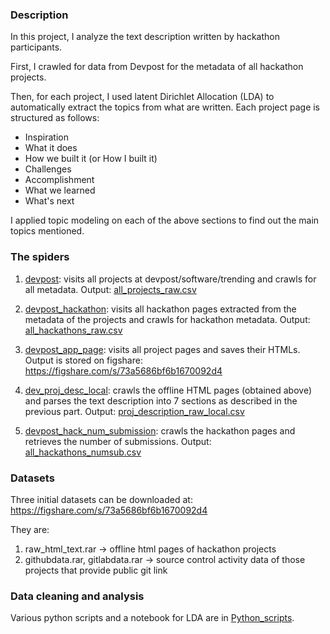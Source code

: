 
### Description

In this project, I analyze the text description written by hackathon participants.

First, I crawled for data from Devpost for the metadata of all hackathon projects.

Then, for each project, I used latent Dirichlet Allocation (LDA) to automatically extract the topics from what are written. Each project page is structured as follows:

* Inspiration
* What it does
* How we built it (or How I built it)
* Challenges
* Accomplishment
* What we learned
* What's next

I applied topic modeling on each of the above sections to find out the main topics mentioned.

### The spiders

1. [devpost](./devpost): visits all projects at devpost/software/trending and crawls for all metadata. Output: [all_projects_raw.csv](./dataset/all_projects_raw.csv)

2. [devpost_hackathon](./devpost_hackathon): visits all hackathon pages extracted from the metadata of the projects and crawls for hackathon metadata. Output: [all_hackathons_raw.csv](./dataset/all_hackathons_raw.csv)

3. [devpost_app_page](./devpost_app_page): visits all project pages and saves their HTMLs. Output is stored on figshare: https://figshare.com/s/73a5686bf6b1670092d4

4. [dev_proj_desc_local](./dev_proj_desc_local): crawls the offline HTML pages (obtained above) and parses the text description into 7 sections as described in the previous part. Output: [proj_description_raw_local.csv](./dataset/proj_description_raw_local.csv)

5. [devpost_hack_num_submission](./devpost_hack_num_submission): crawls the hackathon pages and retrieves the number of submissions. Output: [all_hackathons_numsub.csv](./dataset/all_hackathons_numsub.csv) 




### Datasets

Three initial datasets can be downloaded at: https://figshare.com/s/73a5686bf6b1670092d4

They are: 
1. raw_html_text.rar -> offline html pages of hackathon projects
2. githubdata.rar, gitlabdata.rar -> source control activity data of those projects that provide public git link

### Data cleaning and analysis

Various python scripts and a notebook for LDA are in [Python_scripts](./Python_scripts).